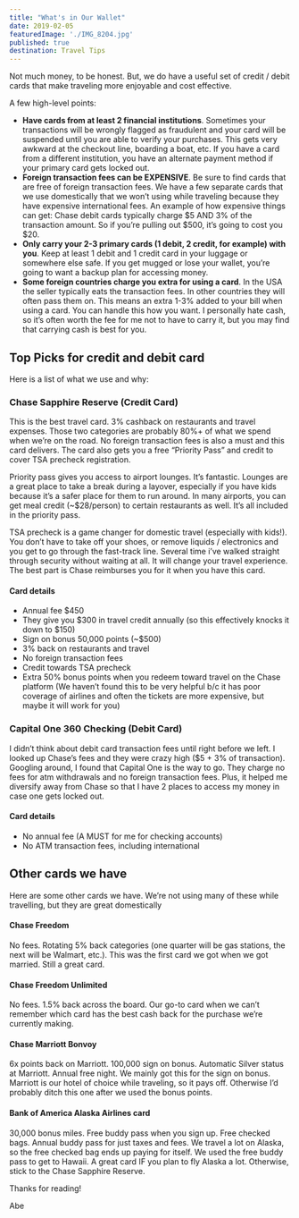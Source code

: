 ```yaml
---
title: "What's in Our Wallet"
date: 2019-02-05
featuredImage: './IMG_8204.jpg'
published: true
destination: Travel Tips
---
```


Not much money, to be honest. But, we do have a useful set of credit / debit cards that make traveling more enjoyable and cost effective. 

A few high-level points:
* **Have cards from at least 2 financial institutions**. Sometimes your transactions will be wrongly flagged as fraudulent and your card will be suspended until you are able to verify your purchases. This gets very awkward at the checkout line, boarding a boat, etc. If you have a card from a different institution, you have an alternate payment method if your primary card gets locked out.
* **Foreign transaction fees can be EXPENSIVE**. Be sure to find cards that are free of foreign transaction fees. We have a few separate cards that we use domestically that we won’t using while traveling because they have expensive international fees. An example of how expensive things can get: Chase debit cards typically charge $5 AND 3% of the transaction amount. So if you’re pulling out $500, it’s going to cost you $20.
* **Only carry your 2-3 primary cards (1 debit, 2 credit, for example) with you**. Keep at least 1 debit and 1 credit card in your luggage or somewhere else safe. If you get mugged or lose your wallet, you’re going to want a backup plan for accessing money.
* **Some foreign countries charge you extra for using a card**. In the USA the seller typically eats the transaction fees. In other countries they will often pass them on. This means an extra 1-3% added to your bill when using a card. You can handle this how you want. I personally hate cash, so it’s often worth the fee for me not to have to carry it, but you may find that carrying cash is best for you.

## Top Picks for credit and debit card

Here is a list of what we use and why:

### Chase Sapphire Reserve (Credit Card)

This is the best travel card. 3% cashback on restaurants and travel expenses. Those two categories are probably 80%+ of what we spend when we’re on the road. No foreign transaction fees is also a must and this card delivers. The card also gets you a free “Priority Pass” and credit to cover TSA precheck registration. 

Priority pass gives you access to airport lounges. It’s fantastic. Lounges are a great place to take a break during a layover, especially if you have kids because it’s a safer place for them to run around. In many airports, you can get meal credit (~$28/person) to certain restaurants as well. It’s all included in the priority pass. 

TSA precheck is a game changer for domestic travel (especially with kids!). You don’t have to take off your shoes, or remove liquids / electronics and you get to go through the fast-track line. Several time i’ve walked straight through security without waiting at all. It will change your travel experience. The best part is Chase reimburses you for it when you have this card.

#### Card details
* Annual fee $450
* They give you $300 in travel credit annually (so this effectively knocks it down to $150)
* Sign on bonus 50,000 points (~$500)
* 3% back on restaurants and travel
* No foreign transaction fees
* Credit towards TSA precheck
* Extra 50% bonus points when you redeem toward travel on the Chase platform (We haven’t found this to be very helpful b/c it has poor coverage of airlines and often the tickets are more expensive, but maybe it will work for you)

### Capital One 360 Checking (Debit Card)

I didn’t think about debit card transaction fees until right before we left. I looked up Chase’s fees and they were crazy high ($5 + 3% of transaction). Googling around, I found that Capital One is the way to go. They charge no fees for atm withdrawals and no foreign transaction fees. Plus, it helped me diversify away from Chase so that I have 2 places to access my money in case one gets locked out.

#### Card details
* No annual fee (A MUST for me for checking accounts)
* No ATM transaction fees, including international

## Other cards we have

Here are some other cards we have. We’re not using many of these while travelling, but they are great domestically

#### Chase Freedom

No fees. Rotating 5% back categories (one quarter will be gas stations, the next will be Walmart, etc.). This was the first card we got when we got married. Still a great card.

#### Chase Freedom Unlimited

No fees. 1.5% back across the board. Our go-to card when we can’t remember which card has the best cash back for the purchase we’re currently making.

#### Chase Marriott Bonvoy

6x points back on Marriott. 100,000 sign on bonus. Automatic Silver status at Marriott. Annual free night. We mainly got this for the sign on bonus. Marriott is our hotel of choice while traveling, so it pays off. Otherwise I’d probably ditch this one after we used the bonus points.

#### Bank of America Alaska Airlines card

30,000 bonus miles. Free buddy pass when you sign up. Free checked bags. Annual buddy pass for just taxes and fees. We travel a lot on Alaska, so the free checked bag ends up paying for itself. We used the free buddy pass to get to Hawaii. A great card IF you plan to fly Alaska a lot. Otherwise, stick to the Chase Sapphire Reserve.

Thanks for reading!

Abe

